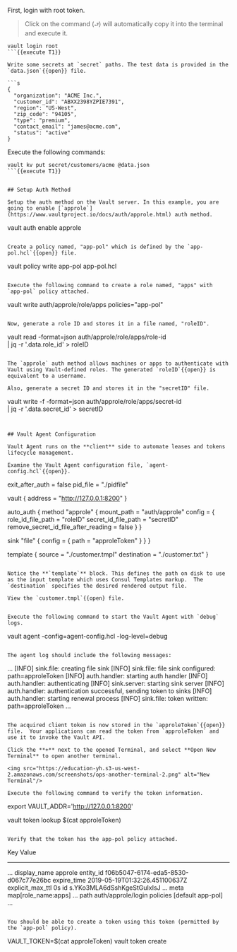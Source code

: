 First, login with root token.

> Click on the command (`⮐`) will automatically copy it into the terminal and execute it.

```
vault login root
```{{execute T1}}

Write some secrets at `secret` paths. The test data is provided in the `data.json`{{open}} file.

```s
{
  "organization": "ACME Inc.",
  "customer_id": "ABXX2398YZPIE7391",
  "region": "US-West",
  "zip_code": "94105",
  "type": "premium",
  "contact_email": "james@acme.com",
  "status": "active"
}
```

Execute the following commands:

```
vault kv put secret/customers/acme @data.json
```{{execute T1}}


## Setup Auth Method

Setup the auth method on the Vault server. In this example, you are going to enable [`approle`](https://www.vaultproject.io/docs/auth/approle.html) auth method.

```
vault auth enable approle
```{{execute T1}}

Create a policy named, "app-pol" which is defined by the `app-pol.hcl`{{open}} file.

```
vault policy write app-pol app-pol.hcl
```{{execute T1}}

Execute the following command to create a role named, "apps" with `app-pol` policy attached.

```
vault write auth/approle/role/apps policies="app-pol"
```{{execute T1}}

Now, generate a role ID and stores it in a file named, "roleID".

```
vault read -format=json auth/approle/role/apps/role-id \
        | jq  -r '.data.role_id' > roleID
```{{execute T1}}

The `approle` auth method allows machines or apps to authenticate with Vault using Vault-defined roles. The generated `roleID`{{open}} is equivalent to a username.

Also, generate a secret ID and stores it in the "secretID" file.

```
vault write -f -format=json auth/approle/role/apps/secret-id \
        | jq -r '.data.secret_id' > secretID
```{{execute T1}}


## Vault Agent Configuration

Vault Agent runs on the **client** side to automate leases and tokens lifecycle management.

Examine the Vault Agent configuration file, `agent-config.hcl`{{open}}.

```
exit_after_auth = false
pid_file = "./pidfile"

vault {
   address = "http://127.0.0.1:8200"
}

auto_auth {
   method "approle" {
       mount_path = "auth/approle"
       config = {
           role_id_file_path = "roleID"
           secret_id_file_path = "secretID"
           remove_secret_id_file_after_reading = false
       }
   }

   sink "file" {
       config = {
           path = "approleToken"
       }
   }
}

template {
  source      = "./customer.tmpl"
  destination = "./customer.txt"
}
```

Notice the **`template`** block. This defines the path on disk to use as the input template which uses Consul Templates markup.  The `destination` specifies the desired rendered output file.

View the `customer.tmpl`{{open} file.


Execute the following command to start the Vault Agent with `debug` logs.

```
vault agent -config=agent-config.hcl -log-level=debug
```{{execute T1}}

The agent log should include the following messages:

```
...
[INFO]  sink.file: creating file sink
[INFO]  sink.file: file sink configured: path=approleToken
[INFO]  auth.handler: starting auth handler
[INFO]  auth.handler: authenticating
[INFO]  sink.server: starting sink server
[INFO]  auth.handler: authentication successful, sending token to sinks
[INFO]  auth.handler: starting renewal process
[INFO]  sink.file: token written: path=approleToken
...
```

The acquired client token is now stored in the `approleToken`{{open}} file.  Your applications can read the token from `approleToken` and use it to invoke the Vault API.

Click the **+** next to the opened Terminal, and select **Open New Terminal** to open another terminal.

<img src="https://education-yh.s3-us-west-2.amazonaws.com/screenshots/ops-another-terminal-2.png" alt="New Terminal"/>

Execute the following command to verify the token information.

```
export VAULT_ADDR='http://127.0.0.1:8200'

vault token lookup $(cat approleToken)
```{{execute T2}}

Verify that the token has the app-pol policy attached.

```
Key                  Value
---                  -----
...
display_name         approle
entity_id            f06b5047-6174-eda5-8530-d067c77e26bc
expire_time          2019-05-19T01:32:26.451100637Z
explicit_max_ttl     0s
id                   s.YKo3MLA6dSshKgeStGuIxIsJ
...
meta                 map[role_name:apps]
...
path                 auth/approle/login
policies             [default app-pol]
...
```

You should be able to create a token using this token (permitted by the `app-pol` policy).

```
VAULT_TOKEN=$(cat approleToken) vault token create
```{{execute T2}}
